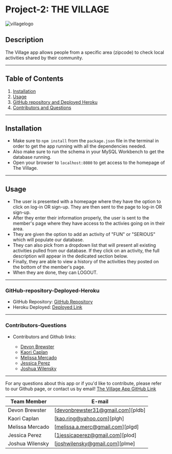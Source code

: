 # Project-2: THE VILLAGE

![villagelogo](https://user-images.githubusercontent.com/66797344/90347043-bf732080-dffb-11ea-9788-60edc4f7af45.png)

## Description

The Village app allows people from a specific area (zipcode) to check local activities shared by their community.

---

## Table of Contents

1. [Installation](#Installation)
2. [Usage](#Usage)
3. [GitHub repository and Deployed Heroku](#GitHub_Repository/Deployed_Heroku)
4. [Contributors and Questions](#Contributors-Questions)

---

## Installation

- Make sure to `npm install` from the `package.json` file in the terminal in order to get the app running with all the dependencies needed.
- Also make sure to run the schema in your MySQL Workbench to get the database running.
- Open your browser to `localhost:8080` to get access to the homepage of The Village.

---

## Usage

- The user is presented with a homepage where they have the option to click on log-in OR sign-up. They are then sent to the page to log-in OR sign-up.
- After they enter their information properly, the user is sent to the member's page where they have access to the activies going on in their area.
- They are given the option to add an activity of "FUN" or "SERIOUS" which will populate our database.
- They can also pick from a dropdown list that will present all existing activities pulled from our database. If they click on an activity, the full description will appear in the dedicated section below.
- Finally, they are able to view a history of the activities they posted on the bottom of the member's page.
- When they are done, they can LOGOUT.

---

### GitHub-repository-Deployed-Heroku

- GitHub Repository:
  [GitHub Repository](https://github.com/kao-ring/Project-2.git)
- Heroku Deployed:
  [Deployed Link](https://limitless-refuge-18664.herokuapp.com/)

---

### Contributors-Questions

- Contributors and Github links:

  - [Devon Brewster](http://github.com/D-Brewst)
  - [Kaori Caplan](https://github.com/kao-ring)
  - [Melissa Mercado](https://github.com/mmerc00)
  - [Jessica Perez](https://github.com/JessicaPerez1)
  - [Joshua Wilensky](https://github.com/joshwilensky)

---

For any questions about this app or if you'd like to contribute, please refer to our Github page, or contact us by email!
[The Village App GitHub Link](https://github.com/kao-ring/Project-2.git)

| Team Member     | E-mail                            |
| --------------- | --------------------------------- |
| Devon Brewster  | [devonbrewster31@gmail.com][pldb] |
| Kaori Caplan    | [kao.ring@yahoo.com][plgh]        |
| Melissa Mercado | [melissa.a.merc@gmail.com][plgd]  |
| Jessica Perez   | [1jessicaperez@gmail.com][plod]   |
| Joshua Wilensky | [joshwilensky@gmail.com][plme]    |
